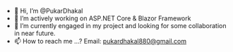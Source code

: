 - 👋 Hi, I’m @PukarDhakal
- 🌱 I’m actively working on ASP.NET Core & Blazor Framework 
- 💞️ I’m currently engaged in my project and looking for some collaboration in near future.
- 📫 How to reach me ...?  Email: pukardhakal880@gmail.com

<!---
PukarDhakal/PukarDhakal is a ✨ special ✨ repository because its `README.md` (this file) appears on your GitHub profile.
You can click the Preview link to take a look at your changes.
--->
